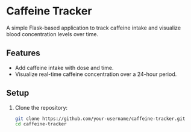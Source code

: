 # Caffeine Tracker

A simple Flask-based application to track caffeine intake and visualize blood concentration levels over time.

## Features
- Add caffeine intake with dose and time.
- Visualize real-time caffeine concentration over a 24-hour period.

## Setup

1. Clone the repository:
   ```bash
   git clone https://github.com/your-username/caffeine-tracker.git
   cd caffeine-tracker
